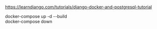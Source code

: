 https://learndjango.com/tutorials/django-docker-and-postgresql-tutorial

docker-compose up -d --build       
docker-compose down  